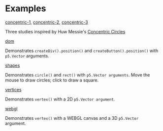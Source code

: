 # Examples

[concentric-1](./concentric-1/), [concentric-2](./concentric-2/), [concentric-3](./concentric-3/)

Three studies inspired by Huw Messie's [Concentric Circles](https://huwmessie.com/2019/12/16/stitching-intricate/)

[dom](./dom/)

Demonstrates `createDiv().position()`  and `createButton().position()` with
`p5.Vector` arguments.

[shapes](./shapes/)

Demonstrates `circle()` and `rect()` with `p5.Vector arguments`. Move the mouse
to draw circles; click to draw a square.

[vertices](./vertices/)

Demonstrates `vertex()` with a 2D `p5.Vector argument`.

[webgl](./webgl/)

Demonstrates `vertex()` with a WEBGL canvas and a 3D `p5.Vector` argument.
